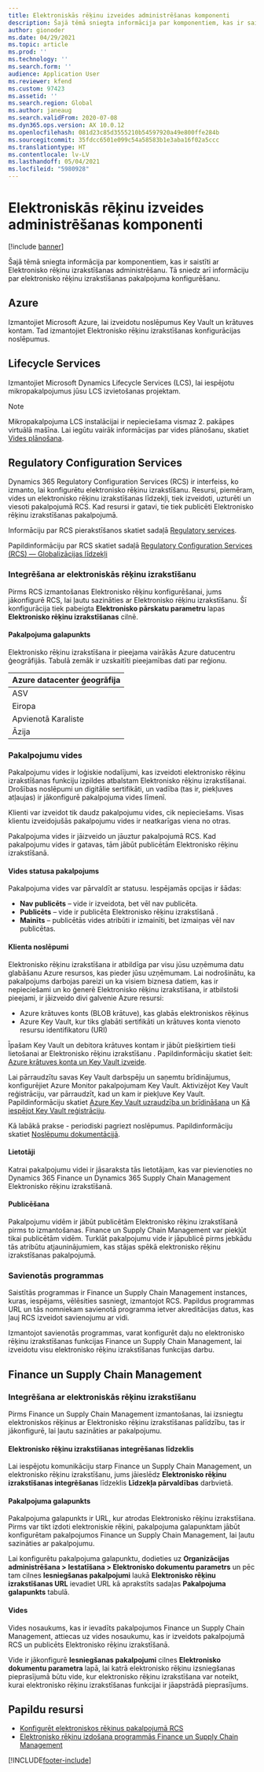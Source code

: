 ```yaml
---
title: Elektroniskās rēķinu izveides administrēšanas komponenti
description: Šajā tēmā sniegta informācija par komponentiem, kas ir saistīti ar Elektronisko rēķinu izrakstīšanas administrēšanu.
author: gionoder
ms.date: 04/29/2021
ms.topic: article
ms.prod: ''
ms.technology: ''
ms.search.form: ''
audience: Application User
ms.reviewer: kfend
ms.custom: 97423
ms.assetid: ''
ms.search.region: Global
ms.author: janeaug
ms.search.validFrom: 2020-07-08
ms.dyn365.ops.version: AX 10.0.12
ms.openlocfilehash: 081d23c85d3555210b54597920a49e800ffe284b
ms.sourcegitcommit: 35fdcc6501e099c54a58583b1e3aba16f02a5ccc
ms.translationtype: HT
ms.contentlocale: lv-LV
ms.lasthandoff: 05/04/2021
ms.locfileid: "5980928"
---
```

# <a name="electronic-invoicing-administration-components"></a>Elektroniskās rēķinu izveides administrēšanas komponenti

[!include [banner](../includes/banner.md)]


Šajā tēmā sniegta informācija par komponentiem, kas ir saistīti ar Elektronisko rēķinu izrakstīšanas administrēšanu. Tā sniedz arī informāciju par elektronisko rēķinu izrakstīšanas pakalpojuma konfigurēšanu.

## <a name="azure"></a>Azure

Izmantojiet Microsoft Azure, lai izveidotu noslēpumus Key Vault un krātuves kontam. Tad izmantojiet Elektronisko rēķinu izrakstīšanas konfigurācijas noslēpumus.

## <a name="lifecycle-services"></a>Lifecycle Services

Izmantojiet Microsoft Dynamics Lifecycle Services (LCS), lai iespējotu mikropakalpojumus jūsu LCS izvietošanas projektam.

> [!NOTE]
> Mikropakalpojuma LCS instalācijai ir nepieciešama vismaz 2. pakāpes virtuālā mašīna. Lai iegūtu vairāk informācijas par vides plānošanu, skatiet [Vides plānošana](../../fin-ops-core/fin-ops/imp-lifecycle/environment-planning.md).
 

## <a name="regulatory-configuration-services"></a>Regulatory Configuration Services

Dynamics 365 Regulatory Configuration Services (RCS) ir interfeiss, ko izmanto, lai konfigurētu elektronisko rēķinu izrakstīšanu. Resursi, piemēram, vides un elektronisko rēķinu izrakstīšanas līdzekļi, tiek izveidoti, uzturēti un viesoti pakalpojumā RCS. Kad resursi ir gatavi, tie tiek publicēti Elektronisko rēķinu izrakstīšanas pakalpojumā.

Informāciju par RCS pierakstīšanos skatiet sadaļā [Regulatory services](https://marketing.configure.global.dynamics.com/).

Papildinformāciju par RCS skatiet sadaļā [Regulatory Configuration Services (RCS) — Globalizācijas līdzekļi](rcs-globalization-feature.md)

### <a name="integration-with-electronic-invoicing"></a>Integrēšana ar elektroniskās rēķinu izrakstīšanu 

Pirms RCS izmantošanas Elektronisko rēķinu konfigurēšanai, jums jākonfigurē RCS, lai ļautu sazināties ar Elektronisko rēķinu izrakstīšanu. Šī konfigurācija tiek pabeigta **Elektronisko pārskatu parametru** lapas **Elektronisko rēķinu izrakstīšanas** cilnē.

#### <a name="service-endpoint"></a>Pakalpojuma galapunkts

Elektronisko rēķinu izrakstīšana ir pieejama vairākās Azure datucentru ģeogrāfijās. Tabulā zemāk ir uzskaitīti pieejamības dati par reģionu.

| Azure datacenter ģeogrāfija |
|----------------------------|
| ASV              |
| Eiropa                     |
| Apvienotā Karaliste             |
| Āzija                       |

### <a name="service-environments"></a>Pakalpojumu vides

Pakalpojumu vides ir loģiskie nodalījumi, kas izveidoti elektronisko rēķinu izrakstīšanas funkciju izpildes atbalstam Elektronisko rēķinu izrakstīšanai. Drošības noslēpumi un digitālie sertifikāti, un vadība (tas ir, piekļuves atļaujas) ir jākonfigurē pakalpojuma vides līmenī.

Klienti var izveidot tik daudz pakalpojumu vides, cik nepieciešams. Visas klientu izveidojušās pakalpojumu vides ir neatkarīgas viena no otras.

Pakalpojuma vides ir jāizveido un jāuztur pakalpojumā RCS. Kad pakalpojumu vides ir gatavas, tām jābūt publicētām Elektronisko rēķinu izrakstīšanā.

#### <a name="service-environment-status"></a>Vides statusa pakalpojums

Pakalpojuma vides var pārvaldīt ar statusu. Iespējamās opcijas ir šādas:

- **Nav publicēts** – vide ir izveidota, bet vēl nav publicēta.
- **Publicēts** – vide ir publicēta Elektronisko rēķinu izrakstīšanā .
- **Mainīts** – publicētās vides atribūti ir izmainīti, bet izmaiņas vēl nav publicētas.

#### <a name="customer-secrets"></a>Klienta noslēpumi

Elektronisko rēķinu izrakstīšana ir atbildīga par visu jūsu uzņēmuma datu glabāšanu Azure resursos, kas pieder jūsu uzņēmumam. Lai nodrošinātu, ka pakalpojums darbojas pareizi un ka visiem biznesa datiem, kas ir nepieciešami un ko ģenerē Elektronisko rēķinu izrakstīšana, ir atbilstoši pieejami, ir jāizveido divi galvenie Azure resursi:

- Azure krātuves konts (BLOB krātuve), kas glabās elektroniskos rēķinus
- Azure Key Vault, kur tiks glabāti sertifikāti un krātuves konta vienoto resursu identifikatoru (URI)


Īpašam Key Vault un debitora krātuves kontam ir jābūt piešķirtiem tieši lietošanai ar Elektronisko rēķinu izrakstīšanu . Papildinformāciju skatiet šeit: [Azure krātuves konta un Key Vault izveide](e-invoicing-create-azure-storage-account-key-vault.md).

Lai pārraudzītu savas Key Vault darbspēju un saņemtu brīdinājumus, konfigurējiet Azure Monitor pakalpojumam Key Vault. Aktivizējot Key Vault reģistrāciju, var pārraudzīt, kad un kam ir piekļuve Key Vault. Papildinformāciju skatiet [Azure Key Vault uzraudzība un brīdināšana](/azure/key-vault/general/alert) un [Kā iespējot Key Vault reģistrāciju](/azure/key-vault/general/howto-logging?tabs=azure-cli).

Kā labākā prakse - periodiski pagriezt noslēpumus. Papildinformāciju skatiet [Noslēpumu dokumentācijā](/azure/key-vault/secrets/).

#### <a name="users"></a>Lietotāji

Katrai pakalpojumu videi ir jāsaraksta tās lietotājam, kas var pievienoties no Dynamics 365 Finance un Dynamics 365 Supply Chain Management Elektronisko rēķinu izrakstīšanā.

#### <a name="publication"></a>Publicēšana

Pakalpojumu vidēm ir jābūt publicētām Elektronisko rēķinu izrakstīšanā pirms to izmantošanas. Finance un Supply Chain Management var piekļūt tikai publicētām vidēm. Turklāt pakalpojumu vide ir jāpublicē pirms jebkādu tās atribūtu atjauninājumiem, kas stājas spēkā elektronisko rēķinu izrakstīšanas pakalpojumā.

### <a name="connected-applications"></a>Savienotās programmas

Saistītās programmas ir Finance un Supply Chain Management instances, kuras, iespējams, vēlēsities sasniegt, izmantojot RCS. Papildus programmas URL un tās nomniekam savienotā programma ietver akreditācijas datus, kas ļauj RCS izveidot savienojumu ar vidi.

Izmantojot savienotās programmas, varat konfigurēt daļu no elektronisko rēķinu izrakstīšanas funkcijas Finance un Supply Chain Management, lai izveidotu visu elektronisko rēķinu izrakstīšanas funkcijas darbu.

## <a name="finance-and-supply-chain-management"></a>Finance un Supply Chain Management

### <a name="integration-with-electronic-invoicing"></a>Integrēšana ar elektroniskās rēķinu izrakstīšanu

Pirms Finance un Supply Chain Management izmantošanas, lai izsniegtu elektroniskos rēķinus ar Elektronisko rēķinu izrakstīšanas palīdzību, tas ir jākonfigurē, lai ļautu sazināties ar pakalpojumu.

#### <a name="electronic-invoicing-integration-feature"></a>Elektronisko rēķinu izrakstīšanas integrēšanas līdzeklis

Lai iespējotu komunikāciju starp Finance un Supply Chain Management, un elektronisko rēķinu izrakstīšanu, jums jāieslēdz **Elektronisko rēķinu izrakstīšanas integrēšanas** līdzeklis **Līdzekļa pārvaldības** darbvietā.

#### <a name="service-endpoint"></a>Pakalpojuma galapunkts

Pakalpojuma galapunkts ir URL, kur atrodas Elektronisko rēķinu izrakstīšana. Pirms var tikt izdoti elektroniskie rēķini, pakalpojuma galapunktam jābūt konfigurētam pakalpojumos Finance un Supply Chain Management, lai ļautu sazināties ar pakalpojumu.

Lai konfigurētu pakalpojuma galapunktu, dodieties uz **Organizācijas administrēšana \> Iestatīšana \> Elektronisko dokumentu parametrs** un pēc tam cilnes **Iesniegšanas pakalpojumi** laukā **Elektronisko rēķinu izrakstīšanas URL** ievadiet URL kā aprakstīts sadaļas **Pakalpojuma galapunkts** tabulā.

#### <a name="environments"></a>Vides

Vides nosaukums, kas ir ievadīts pakalpojumos Finance un Supply Chain Management, attiecas uz vides nosaukumu, kas ir izveidots pakalpojumā RCS un publicēts Elektronisko rēķinu izrakstīšanā.

Vide ir jākonfigurē **Iesniegšanas pakalpojumi** cilnes **Elektronisko dokumentu parametra** lapā, lai katrā elektronisko rēķinu izsniegšanas pieprasījumā būtu vide, kur elektronisko rēķinu izrakstīšana var noteikt, kurai elektronisko rēķinu izrakstīšanas funkcijai ir jāapstrādā pieprasījums.

## <a name="additional-resources"></a>Papildu resursi

- [Konfigurēt elektroniskos rēķinus pakalpojumā RCS](e-invoicing-configuration-rcs.md)
- [Elektronisko rēķinu izdošana programmās Finance un Supply Chain Management](e-invoicing-issuing-electronic-invoices-finance-supply-chain-management.md)


[!INCLUDE[footer-include](../../includes/footer-banner.md)]
